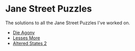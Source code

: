 # Jane Street Puzzles
The solutions to all the Jane Street Puzzles I've worked on.

- [Die Agony](./die-agony)
- [Lesses More](./lesses-more)
- [Altered States 2](./altered-states2)
